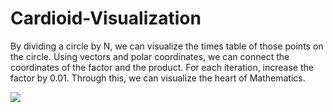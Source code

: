 # Cardioid-Visualization

By dividing a circle by N, we can visualize the times table of those points on the circle.
Using vectors and polar coordinates, we can connect the coordinates of the factor and the 
product. For each iteration, increase the factor by 0.01. Through this, we can visualize
the heart of Mathematics. 

<img src="https://github.com/ElvinT57/Cardioid-Visualization/blob/master/cardioidV.gif">
